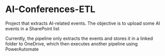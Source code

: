 # AI-Conferences-ETL
Project that extracts AI-related events. The objective is to upload some AI events in a SharePoint list

Currently, the pipeline only extracts the events and stores it in a linked folder to OneDrive, which then executes another pipeline using PowerAutomate